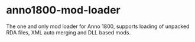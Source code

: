 # anno1800-mod-loader
The one and only mod loader for Anno 1800, supports loading of unpacked RDA files, XML auto merging and DLL based mods.
